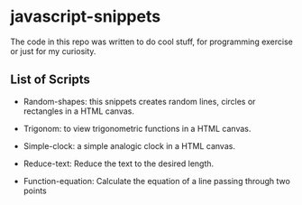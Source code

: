 # javascript-snippets
The code in this repo was written to do cool stuff, for programming exercise or just for my curiosity.

## List of Scripts

- Random-shapes: this snippets creates random lines, circles or rectangles in a HTML canvas.

- Trigonom: to view trigonometric functions in a HTML canvas.

- Simple-clock: a simple analogic clock in a HTML canvas.

- Reduce-text: Reduce the text to the desired length.

- Function-equation: Calculate the equation of a line passing through two points
